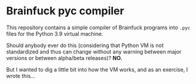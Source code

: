 # Brainfuck pyc compiler

This repository contains a simple compiler of Brainfuck programs into `.pyc` files for the Python 3.9 virtual machine.

Should anybody ever do this (considering that Python VM is not standardized and thus can change without any warning between major versions or between alpha/beta releases)? **NO.**

But I wanted to dig a little bit into how the VM works, and as an exercise, I wrote this...
